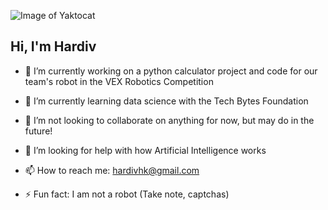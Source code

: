 ![Image of Yaktocat]()

<!--
**hardiv/hardiv** is a ✨ _special_ ✨ repository because its `README.md` (this file) appears on your GitHub profile.
-->
## Hi, I'm Hardiv

- 🔭 I’m currently working on a python calculator project and code for our team's robot in the VEX Robotics Competition

- 🌱 I’m currently learning data science with the Tech Bytes Foundation

- 👯 I’m not looking to collaborate on anything for now, but may do in the future!

- 🤔 I’m looking for help with how Artificial Intelligence works

- 📫 How to reach me: hardivhk@gmail.com

- ⚡ Fun fact: I am not a robot (Take note, captchas)
